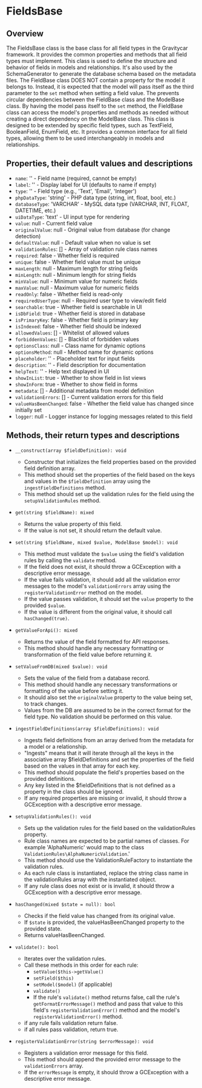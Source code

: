 # FieldsBase

## Overview
The FieldsBase class is the base class for all field types in the Gravitycar framework.
It provides the common properties and methods that all field types must implement. This class is used to define the structure and behavior of fields in models and relationships. It's also used by the SchemaGenerator to generate the database schema based on the metadata files.
The FieldBase class DOES NOT contain a property for the model it belongs to. Instead, 
it is expected that the model will pass itself as the third parameter to the `set` method 
when setting a field value. The prevents circular dependencies between the FieldBase class and the ModelBase class.
By having the model pass itself to the `set` method, the FieldBase class can access the model's properties and methods as needed without creating a direct dependency on the ModelBase class.
This class is designed to be extended by specific field types, such as TextField, BooleanField, EnumField, etc.
It provides a common interface for all field types, allowing them to be used interchangeably in models and relationships.

## Properties, their default values and descriptions
- `name`: '' - Field name (required, cannot be empty)
- `label`: '' - Display label for UI (defaults to name if empty)
- `type`: '' - Field type (e.g., 'Text', 'Email', 'Integer')
- `phpDataType`: 'string' - PHP data type (string, int, float, bool, etc.)
- `databaseType`: 'VARCHAR' - MySQL data type (VARCHAR, INT, FLOAT, DATETIME, etc.)
- `uiDataType`: 'text' - UI input type for rendering
- `value`: null - Current field value
- `originalValue`: null - Original value from database (for change detection)
- `defaultValue`: null - Default value when no value is set
- `validationRules`: [] - Array of validation rule class names
- `required`: false - Whether field is required
- `unique`: false - Whether field value must be unique
- `maxLength`: null - Maximum length for string fields
- `minLength`: null - Minimum length for string fields
- `minValue`: null - Minimum value for numeric fields
- `maxValue`: null - Maximum value for numeric fields
- `readOnly`: false - Whether field is read-only
- `requiredUserType`: null - Required user type to view/edit field
- `searchable`: true - Whether field is searchable in UI
- `isDbField`: true - Whether field is stored in database
- `isPrimaryKey`: false - Whether field is primary key
- `isIndexed`: false - Whether field should be indexed
- `allowedValues`: [] - Whitelist of allowed values
- `forbiddenValues`: [] - Blacklist of forbidden values
- `optionsClass`: null - Class name for dynamic options
- `optionsMethod`: null - Method name for dynamic options
- `placeholder`: '' - Placeholder text for input fields
- `description`: '' - Field description for documentation
- `helpText`: '' - Help text displayed in UI
- `showInList`: true - Whether to show field in list views
- `showInForm`: true - Whether to show field in forms
- `metadata`: [] - Additional metadata from model definition
- `validationErrors`: [] - Current validation errors for this field
- `valueHasBeenChanged`: false - Whether the field value has changed since initially set
- `logger`: null - Logger instance for logging messages related to this field

## Methods, their return types and descriptions
- `__construct(array $fieldDefinition): void`
  - Constructor that initializes the field properties based on the provided field definition array.
  - This method should set the properties of the field based on the keys and values in the `$fieldDefinition` array using the `ingestFieldDefinitions` method.
  - This method should set up the validation rules for the field using the `setupValidationRules` method.
- `get(string $fieldName): mixed`
  - Returns the value property of this field.
  - If the value is not set, it should return the default value.
- `set(string $fieldName, mixed $value, ModelBase $model): void`
  - This method must validate the `$value` using the field's validation rules by calling the `validate` method.
  - If the field does not exist, it should throw a GCException with a descriptive error message.
  - If the value fails validation, it should add all the validation error messages to the model's `validationErrors` array using the `registerValidationError` method on the model.
  - If the value passes validation, it should set the `value` property to the provided `$value`.
  - If the value is different from the original value, it should call `hasChanged(true)`.
- `getValueForApi(): mixed`
  - Returns the value of the field formatted for API responses.
  - This method should handle any necessary formatting or transformation of the field value before returning it.
- `setValueFromDB(mixed $value): void`
  - Sets the value of the field from a database record.
  - This method should handle any necessary transformations or formatting of the value before setting it.
  - It should also set the `originalValue` property to the value being set, to track changes.
  - Values from the DB are assumed to be in the correct format for the field type. No validation should be performed on this value.
- `ingestFieldDefinitions(array $fieldDefinitions): void`
  - Ingests field definitions from an array derived from the metadata for a model or a relationship.
  - "Ingests" means that it will iterate through all the keys in the associative array $fieldDefinitions and set the properties of the field based on the values in that array for each key.
  - This method should populate the field's properties based on the provided definitions.
  - Any key listed in the $fieldDefinitions that is not defined as a property in the class should be ignored.
  - If any required properties are missing or invalid, it should throw a GCException with a descriptive error message.
- `setupValidationRules(): void`
  - Sets up the validation rules for the field based on the validationRules property.
  - Rule class names are expected to be partial names of classes. For example 'AlphaNumeric' would map to the class `ValidationRules\AlphaNumericValidation`.'
  - This method should use the ValidationRuleFactory to instantiate the validation rules.
  - As each rule class is instantiated, replace the string class name in the validationRules array with the instantiated object. 
  - If any rule class does not exist or is invalid, it should throw a GCException with a descriptive error message.
- `hasChanged(mixed $state = null): bool`
  - Checks if the field value has changed from its original value.
  - If `$state` is provided, the valueHasBeenChanged property to the provided state. 
  - Returns valueHasBeenChanged.
- `validate(): bool`
  - Iterates over the validation rules.
  - Call these methods in this order for each rule:
    - `setValue($this->getValue()`
    - `setField($this)`
    - `setModel($model)` (if applicable)
    - `validate()`
    - If the rule's `validate()` method returns false, call the rule's `getFormatErrorMessage()` method and pass that value to this field's `registerValidationError()` method and the model's `registerValidationError()` method.
  - if any rule fails validation return false. 
  - if all rules pass validation, return true.

- `registerValidationError(string $errorMessage): void`
  - Registers a validation error message for this field.
  - This method should append the provided error message to the `validationErrors` array.
  - If the `errorMessage` is empty, it should throw a GCException with a descriptive error message.